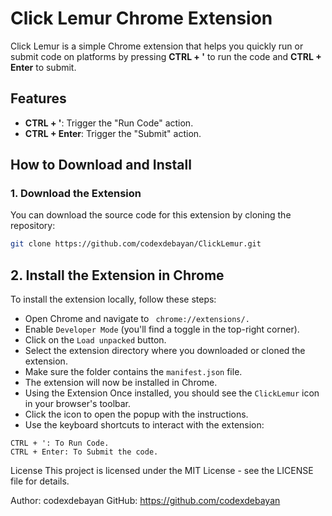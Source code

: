 # Click Lemur Chrome Extension

Click Lemur is a simple Chrome extension that helps you quickly run or submit code on platforms by pressing **CTRL + '** to run the code and **CTRL + Enter** to submit.

## Features
- **CTRL + '**: Trigger the "Run Code" action.
- **CTRL + Enter**: Trigger the "Submit" action.

## How to Download and Install

### 1. **Download the Extension**
You can download the source code for this extension by cloning the repository:

```bash
git clone https://github.com/codexdebayan/ClickLemur.git
```

## 2. Install the Extension in Chrome
To install the extension locally, follow these steps:

* Open Chrome and navigate to ``` chrome://extensions/.```
* Enable ```Developer Mode``` (you'll find a toggle in the top-right corner).
* Click on the ```Load unpacked``` button.
* Select the extension directory where you downloaded or cloned the extension. 
* Make sure the folder contains the ```manifest.json``` file.
* The extension will now be installed in Chrome.
* Using the Extension
Once installed, you should see the ```ClickLemur``` icon in your browser's toolbar.
* Click the icon to open the popup with the instructions.
* Use the keyboard shortcuts to interact with the extension:

```
CTRL + ': To Run Code.
CTRL + Enter: To Submit the code.
```



License
This project is licensed under the MIT License - see the LICENSE file for details.

Author: codexdebayan
GitHub: https://github.com/codexdebayan